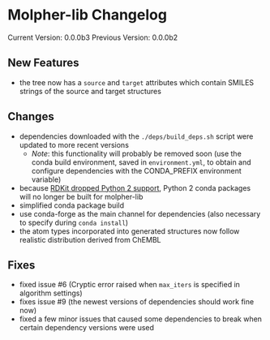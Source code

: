 # Molpher-lib Changelog

Current Version: 0.0.0b3
Previous Version: 0.0.0b2

## New Features

- the tree now has a `source` and `target` attributes which contain SMILES strings of the source and target structures

## Changes

- dependencies downloaded with the `./deps/build_deps.sh` script were updated to more recent versions
  - *Note*: this functionality will probably be removed soon (use the conda build environment, saved in `environment.yml`, to obtain and configure dependencies with the CONDA_PREFIX environment variable)
- because [RDKit dropped Python 2 support](https://www.mail-archive.com/rdkit-discuss@lists.sourceforge.net/msg08354.html), Python 2 conda packages will no longer be built for molpher-lib
- simplified conda package build
- use conda-forge as the main channel for dependencies (also necessary to specify during `conda install`)
- the atom types incorporated into generated structures now follow realistic distribution derived from ChEMBL

## Fixes
- fixed issue #6 (Cryptic error raised when `max_iters` is specified in algorithm settings)
- fixes issue #9 (the newest versions of dependencies should work fine now)
- fixed a few minor issues that caused some dependencies to break when certain dependency versions were used
